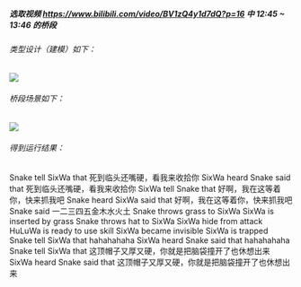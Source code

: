##### 选取视频 https://www.bilibili.com/video/BV1zQ4y1d7dQ?p=16 中 12:45 ~ 13:46 的桥段

###### 类型设计（建模）如下：

![](http://www.plantuml.com/plantuml/proxy?cache=no&src=https://raw.githubusercontent.com/hollowopk/jwork-2021/main/W01/191220046/uml/characters.puml)

###### 桥段场景如下：

![](http://www.plantuml.com/plantuml/proxy?cache=no&src=https://raw.githubusercontent.com/hollowopk/jwork-2021/main/W01/191220046/uml/timeline.puml)

###### 得到运行结果：

Snake tell SixWa that 死到临头还嘴硬，看我来收拾你
SixWa heard Snake said that 死到临头还嘴硬，看我来收拾你
SixWa tell Snake that 好啊，我在这等着你，快来抓我吧
Snake heard SixWa said that 好啊，我在这等着你，快来抓我吧
Snake said 一二三四五金木水火土
Snake throws grass to SixWa
SixWa is inserted by grass
Snake throws hat to SixWa
SixWa hide from attack
HuLuWa is ready to use skill
SixWa became invisible
SixWa is trapped
Snake tell SixWa that hahahahaha
SixWa heard Snake said that hahahahaha
Snake tell SixWa that 这顶帽子又厚又硬，你就是把脑袋撞开了也休想出来
SixWa heard Snake said that 这顶帽子又厚又硬，你就是把脑袋撞开了也休想出来

